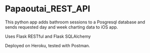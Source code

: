 # Papaoutai_REST_API
This python app adds bathroom sessions to a Posgresql database and sends requested day and week charting data to iOS app. 

Uses Flask RESTful and Flask SQLAlchemy

Deployed on Heroku, tested with Postman.
 

